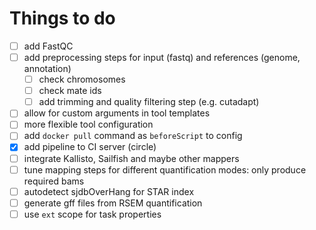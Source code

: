# Things to do

- [ ] add FastQC
- [ ] add preprocessing steps for input (fastq) and references (genome, annotation)
  - [ ] check chromosomes
  - [ ] check mate ids
  - [ ] add trimming and quality filtering step (e.g. cutadapt)
- [ ] allow for custom arguments in tool templates
- [ ] more flexible tool configuration
- [ ] add `docker pull` command as `beforeScript` to config
- [x] add pipeline to CI server (circle)
- [ ] integrate Kallisto, Sailfish and maybe other mappers
- [ ] tune mapping steps for different quantification modes: only produce required bams
- [ ] autodetect sjdbOverHang for STAR index
- [ ] generate gff files from RSEM quantification
- [ ] use `ext` scope for task properties
